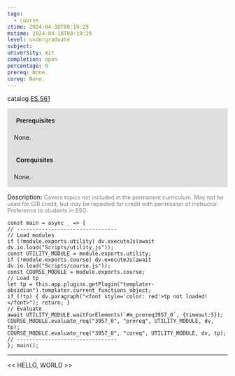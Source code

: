 ```yaml
---
tags:
  - course
ctime: 2024-04-18T00:19:29
mstime: 2024-04-18T00:19:29
level: undergraduate
subject: 
university: mit
completion: open
percentage: 0
prereq: None.
coreq: None.
---
```


catalog [ES.S61](http://student.mit.edu/catalog/mESa.html#ES.S61)

<span style="display: block; padding: 15px; background-color: rgb(100, 100, 100, 0.2);"><font id="m_prereq3957_0" style="display: block; font-family: Arial, sans-serif; font-weight: bold; padding: 5px">Prerequisites</font><br><span id="prereq3957_0">None.</span></span>
<span style="display: block; padding: 15px; background-color: rgb(100, 100, 100, 0.2);"><font id="m_coreq3957_0" style="display: block; font-family: Arial, sans-serif; font-weight: bold; padding: 5px">Corequisites</font><br><span id="coreq3957_0">None.</span></span>

<font style="">Description:</font>
<font style="color: grey; font-size: 0.8rem;">Covers topics not included in the permanent curriculum. May not be used for GIR credit, but may be repeated for credit with permission of instructor. Preference to students in ESG.</font>

```dataviewjs
const main = async _ => {
// --------------------------------
// Load modules
if (!module.exports.utility) dv.executeJs(await dv.io.load("Scripts/utility.js"));
const UTILITY_MODULE = module.exports.utility;
if (!module.exports.course) dv.executeJs(await dv.io.load("Scripts/course.js"));
const COURSE_MODULE = module.exports.course;
// Load tp
let tp = this.app.plugins.getPlugin("templater-obsidian").templater.current_functions_object;
if (!tp) { dv.paragraph("<font style='color: red'>tp not loaded!</font>"); return; }
// Evaluate
await UTILITY_MODULE.waitForElements(`#m_prereq3957_0`, {timeout:5});
COURSE_MODULE.evaluate_req("3957_0", "prereq", UTILITY_MODULE, dv, tp);
COURSE_MODULE.evaluate_req("3957_0", "coreq", UTILITY_MODULE, dv, tp);
// --------------------------------
}; main();
```

---

<< HELLO, WORLD >>
